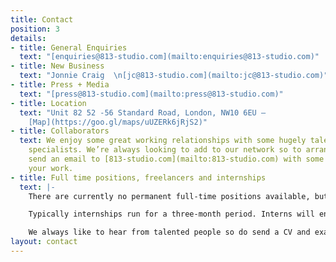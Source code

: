 ```yaml
---
title: Contact
position: 3
details:
- title: General Enquiries
  text: "[enquiries@813-studio.com](mailto:enquiries@813-studio.com)"
- title: New Business
  text: "Jonnie Craig  \n[jc@813-studio.com](mailto:jc@813-studio.com)"
- title: Press + Media
  text: "[press@813-studio.com](mailto:press@813-studio.com)"
- title: Location
  text: "Unit 82 52 -56 Standard Road, London, NW10 6EU —
    [Map](https://goo.gl/maps/uUZERk6jRjS2)"
- title: Collaborators
  text: We enjoy some great working relationships with some hugely talented creative
    specialists. We’re always looking to add to our network so to arrange a chat,
    send an email to [813-studio.com](mailto:813-studio.com) with some examples of
    your work.
- title: Full time positions, freelancers and internships
  text: |-
    There are currently no permanent full-time positions available, but we do occasionally use freelancers and sometimes run paid internships.

    Typically internships run for a three-month period. Interns will enjoy valuable hands-on experience in a friendly, busy studio contributing directly to client projects.

    We always like to hear from talented people so do send a CV and examples of your work (no PDFs over 5MB please) to [work@hotfeet.co](mailto:work@hotfeet.co) and let us know which role you are looking for.
layout: contact
---
```


